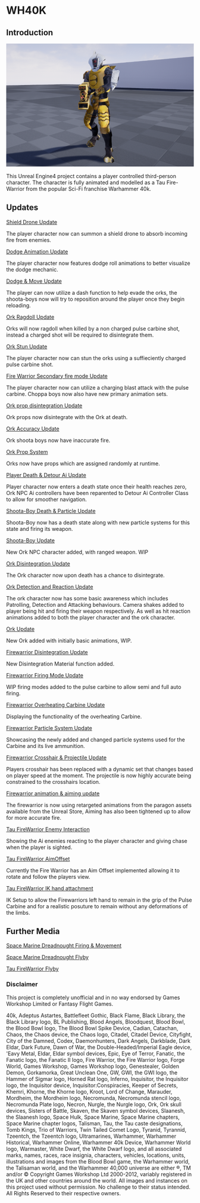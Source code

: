 # WH40K

## Introduction

![](media/TauFWPIC1.png)



This Unreal Engine4 project contains a player controlled third-person character. The character is fully animated and modelled as a Tau Fire-Warrior from the popular Sci-Fi franchise Warhammer 40k. 


## Updates
[Shield Drone Update](https://youtu.be/zmSz31q0RMM)

The player character now can summon a shield drone to absorb incoming fire from enemies.

[Dodge Animation Update](https://youtu.be/VKN1akaMBoM)

The player character now features dodge roll animations to better visualize the dodge mechanic.

[Dodge & Move Update](https://youtu.be/1ggOAdTtUu4)

The player can now utilize a dash function to help evade the orks, the shoota-boys now will try to reposition around the player once they begin reloading.

[Ork Ragdoll Update](https://youtu.be/2Ol3_iVXmWA)

Orks will now ragdoll when killed by a non charged pulse carbine shot, instead a charged shot will be required to disintegrate them.

[Ork Stun Update](https://youtu.be/zK2pNgIYmNo)

The player character now can stun the orks using a suffieciently charged pulse carbine shot.

[Fire Warrior Secondary fire mode Update](https://youtu.be/WgpE951Mr_88)

The player character now can utilize a charging blast attack with the pulse carbine. Choppa boys now also have new primary animation sets.

[Ork prop disintegration Update](https://youtu.be/Uui3X5A1oo8)

Ork props now disintegrate with the Ork at death.

[Ork Accuracy Update](https://youtu.be/U4kb10TQ70w)

Ork shoota boys now have inaccurate fire.

[Ork Prop System](https://youtu.be/d5wiyGBt3Vw)

Orks now have props which are assigned randomly at runtime.

[Player Death & Detour Ai Update](https://youtu.be/nNUuQo4sFkM)

Player character now enters a death state once their health reaches zero, Ork NPC Ai controllers have been reparented to Detour Ai Controller Class to allow for smoother navigation.

[Shoota-Boy Death & Particle Update](https://youtu.be/fp0399UB5zU)

Shoota-Boy now has a death state along with new particle systems for this state and firing its weapon.

[Shoota-Boy Update](https://youtu.be/J0ffOyMSYIo)

New Ork NPC character added, with ranged weapon. WIP

[Ork Disintegration Update](https://youtu.be/d9TjetxjR7U)

The Ork character now upon death has a chance to disintegrate.

[Ork Detection and Reaction Update](https://youtu.be/nmrP726CXhM)

The ork character now has some basic awareness which includes Patrolling, Detection and Attacking behaviours. Camera shakes added to player being hit and firing their weapon respectively. As well as hit reaction animations added to both the player character and the ork character.

[Ork Update](https://youtu.be/pqNLTIfLGpw0)

New Ork added with initially basic animations, WIP.

[Firewarrior Disintegration Update](https://youtu.be/3qsPk76Hqt0)

New Disintegration Material function added.

[Firewarrior Firing Mode Update](https://youtu.be/pK0db8ZnNM8)

WIP firing modes added to the pulse carbine to allow semi and full auto firing.

[Firewarrior Overheating Carbine Update](https://youtu.be/fhVUdq7pqh4)

Displaying the functionality of the overheating Carbine.

[Firewarrior Particle System Update](https://www.youtube.com/watch?v=piyJGVVz_1g)

Showcasing the newly added and changed particle systems used for the Carbine and its live ammunition.

[Firewarrior Crosshair & Projectile Update](https://www.youtube.com/watch?v=8rxM2nxBqzQ&feature=youtu.be)

Players crosshair has been replaced with a dynamic set that changes based on player speed at the moment. The projectile is now highly accurate being constrained to  the crosshairs location.

[Firewarrior animation & aiming update](https://www.youtube.com/watch?v=InKMYaX0KO4&feature=youtu.be)

The firewarrior is now using retargeted animations from the paragon assets available from the Unreal Store, Aiming has also been  tightened  up to allow for more accurate fire.

[Tau FireWarrior Enemy Interaction](https://www.youtube.com/watch?v=-QT0zYkL0tU&feature=youtu.be)

Showing the Ai enemies reacting to the player character and giving chase when the player is sighted.

[Tau FireWarrior AimOffset](https://www.youtube.com/watch?v=fo22MS3_BgI)

Currently the Fire Warrior has an Aim Offset implemented allowing it to rotate and follow the players view.

[Tau FireWarrior IK hand attachment](https://www.youtube.com/watch?v=AeFQHfd2CSk)

IK Setup to allow the Firewarriors left hand to remain in the grip of the Pulse Carbine and for a realistic posuture to remain without any deformations of the limbs.

## Further Media
[Space Marine Dreadnought Firing & Movement](https://www.youtube.com/embed/u8Nq3JJJQYM)

[Space Marine Dreadnought Flyby](https://www.youtube.com/embed/XF-2-xlHfeE)

[Tau FireWarrior Flyby](https://www.youtube.com/embed/qvmLaIHDQwk)


### Disclaimer

This project is completely unofficial and in no way endorsed by Games Workshop Limited or Fantasy Flight Games.

40k, Adeptus Astartes, Battlefleet Gothic, Black Flame, Black Library, the Black Library logo, BL Publishing, Blood Angels, Bloodquest, Blood Bowl, the Blood Bowl logo, The Blood Bowl Spike Device, Cadian, Catachan, Chaos, the Chaos device, the Chaos logo, Citadel, Citadel Device, Cityfight, City of the Damned, Codex, Daemonhunters, Dark Angels, Darkblade, Dark Eldar, Dark Future, Dawn of War, the Double-Headed/Imperial Eagle device, 'Eavy Metal, Eldar, Eldar symbol devices, Epic, Eye of Terror, Fanatic, the Fanatic logo, the Fanatic II logo, Fire Warrior, the Fire Warrior logo, Forge World, Games Workshop, Games Workshop logo, Genestealer, Golden Demon, Gorkamorka, Great Unclean One, GW, GWI, the GWI logo, the Hammer of Sigmar logo, Horned Rat logo, Inferno, Inquisitor, the Inquisitor logo, the Inquisitor device, Inquisitor:Conspiracies, Keeper of Secrets, Khemri, Khorne, the Khorne logo, Kroot, Lord of Change, Marauder, Mordheim, the Mordheim logo, Necromunda, Necromunda stencil logo, Necromunda Plate logo, Necron, Nurgle, the Nurgle logo, Ork, Ork skull devices, Sisters of Battle, Skaven, the Skaven symbol devices, Slaanesh, the Slaanesh logo, Space Hulk, Space Marine, Space Marine chapters, Space Marine chapter logos, Talisman, Tau, the Tau caste designations, Tomb Kings, Trio of Warriors, Twin Tailed Comet Logo, Tyranid, Tyrannid, Tzeentch, the Tzeentch logo, Ultramarines, Warhammer, Warhammer Historical, Warhammer Online, Warhammer 40k Device, Warhammer World logo, Warmaster, White Dwarf, the White Dwarf logo, and all associated marks, names, races, race insignia, characters, vehicles, locations, units, illustrations and images from the Blood Bowl game, the Warhammer world, the Talisaman world, and the Warhammer 40,000 universe are either ®, TM and/or © Copyright Games Workshop Ltd 2000-2012, variably registered in the UK and other countries around the world. All images and instances on this project used without permission. No challenge to their status intended. All Rights Reserved to their respective owners.




